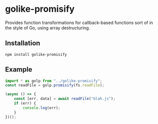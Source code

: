 # golike-promisify
Provides function transformations for callback-based functions sort of in the style of Go, using array destructuring.

## Installation
`npm install golike-promisify`

## Example

```js
import * as golp from "../golike-promisify";
const readFile = golp.promisify(fs.readFile);

(async () => {
    const [err, data] = await readFile("blah.js");
    if (err) {
        console.log(err);
    }
})();
```